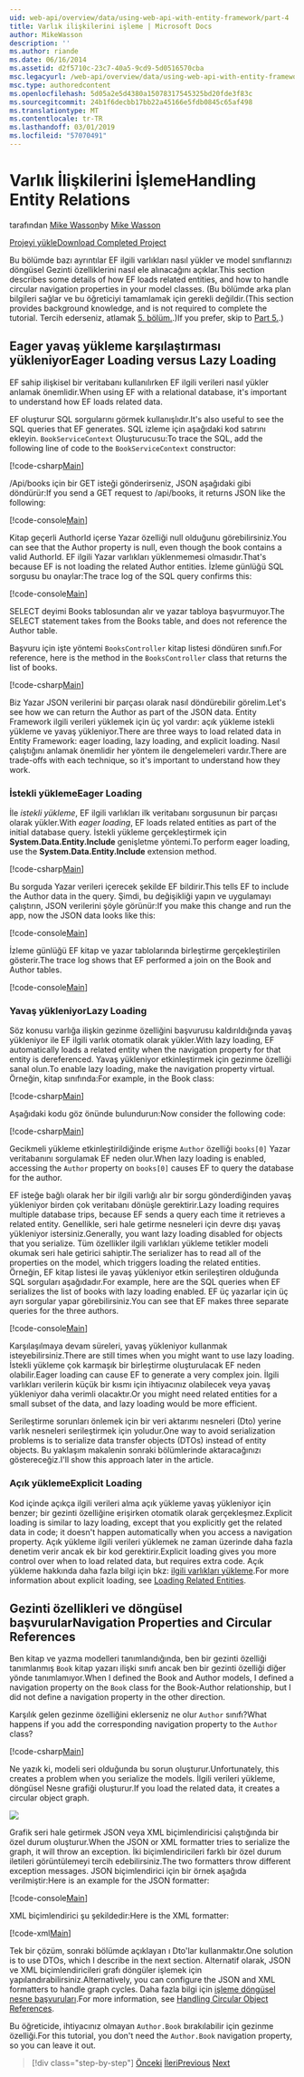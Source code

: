```yaml
---
uid: web-api/overview/data/using-web-api-with-entity-framework/part-4
title: Varlık ilişkilerini işleme | Microsoft Docs
author: MikeWasson
description: ''
ms.author: riande
ms.date: 06/16/2014
ms.assetid: d2f5710c-23c7-40a5-9cd9-5d0516570cba
msc.legacyurl: /web-api/overview/data/using-web-api-with-entity-framework/part-4
msc.type: authoredcontent
ms.openlocfilehash: 5d05a2e5d4380a15078317545325bd20fde3f83c
ms.sourcegitcommit: 24b1f6decbb17bb22a45166e5fdb0845c65af498
ms.translationtype: MT
ms.contentlocale: tr-TR
ms.lasthandoff: 03/01/2019
ms.locfileid: "57070491"
---
```

<a name="handling-entity-relations"></a><span data-ttu-id="f8b59-102">Varlık İlişkilerini İşleme</span><span class="sxs-lookup"><span data-stu-id="f8b59-102">Handling Entity Relations</span></span>
====================
<span data-ttu-id="f8b59-103">tarafından [Mike Wasson](https://github.com/MikeWasson)</span><span class="sxs-lookup"><span data-stu-id="f8b59-103">by [Mike Wasson](https://github.com/MikeWasson)</span></span>

[<span data-ttu-id="f8b59-104">Projeyi yükle</span><span class="sxs-lookup"><span data-stu-id="f8b59-104">Download Completed Project</span></span>](https://github.com/MikeWasson/BookService)

<span data-ttu-id="f8b59-105">Bu bölümde bazı ayrıntılar EF ilgili varlıkları nasıl yükler ve model sınıflarınızı döngüsel Gezinti özelliklerini nasıl ele alınacağını açıklar.</span><span class="sxs-lookup"><span data-stu-id="f8b59-105">This section describes some details of how EF loads related entities, and how to handle circular navigation properties in your model classes.</span></span> <span data-ttu-id="f8b59-106">(Bu bölümde arka plan bilgileri sağlar ve bu öğreticiyi tamamlamak için gerekli değildir.</span><span class="sxs-lookup"><span data-stu-id="f8b59-106">(This section provides background knowledge, and is not required to complete the tutorial.</span></span> <span data-ttu-id="f8b59-107">Tercih ederseniz, atlamak [5. bölüm.](part-5.md).)</span><span class="sxs-lookup"><span data-stu-id="f8b59-107">If you prefer, skip to [Part 5.](part-5.md).)</span></span>

## <a name="eager-loading-versus-lazy-loading"></a><span data-ttu-id="f8b59-108">Eager yavaş yükleme karşılaştırması yükleniyor</span><span class="sxs-lookup"><span data-stu-id="f8b59-108">Eager Loading versus Lazy Loading</span></span>

<span data-ttu-id="f8b59-109">EF sahip ilişkisel bir veritabanı kullanılırken EF ilgili verileri nasıl yükler anlamak önemlidir.</span><span class="sxs-lookup"><span data-stu-id="f8b59-109">When using EF with a relational database, it's important to understand how EF loads related data.</span></span>

<span data-ttu-id="f8b59-110">EF oluşturur SQL sorgularını görmek kullanışlıdır.</span><span class="sxs-lookup"><span data-stu-id="f8b59-110">It's also useful to see the SQL queries that EF generates.</span></span> <span data-ttu-id="f8b59-111">SQL izleme için aşağıdaki kod satırını ekleyin. `BookServiceContext` Oluşturucusu:</span><span class="sxs-lookup"><span data-stu-id="f8b59-111">To trace the SQL, add the following line of code to the `BookServiceContext` constructor:</span></span>

[!code-csharp[Main](part-4/samples/sample1.cs)]

<span data-ttu-id="f8b59-112">/Api/books için bir GET isteği gönderirseniz, JSON aşağıdaki gibi döndürür:</span><span class="sxs-lookup"><span data-stu-id="f8b59-112">If you send a GET request to /api/books, it returns JSON like the following:</span></span>

[!code-console[Main](part-4/samples/sample2.cmd)]

<span data-ttu-id="f8b59-113">Kitap geçerli AuthorId içerse Yazar özelliği null olduğunu görebilirsiniz.</span><span class="sxs-lookup"><span data-stu-id="f8b59-113">You can see that the Author property is null, even though the book contains a valid AuthorId.</span></span> <span data-ttu-id="f8b59-114">EF ilgili Yazar varlıkları yüklenmemesi olmasıdır.</span><span class="sxs-lookup"><span data-stu-id="f8b59-114">That's because EF is not loading the related Author entities.</span></span> <span data-ttu-id="f8b59-115">İzleme günlüğü SQL sorgusu bu onaylar:</span><span class="sxs-lookup"><span data-stu-id="f8b59-115">The trace log of the SQL query confirms this:</span></span>

[!code-console[Main](part-4/samples/sample3.sql)]

<span data-ttu-id="f8b59-116">SELECT deyimi Books tablosundan alır ve yazar tabloya başvurmuyor.</span><span class="sxs-lookup"><span data-stu-id="f8b59-116">The SELECT statement takes from the Books table, and does not reference the Author table.</span></span>

<span data-ttu-id="f8b59-117">Başvuru için işte yöntemi `BooksController` kitap listesi döndüren sınıfı.</span><span class="sxs-lookup"><span data-stu-id="f8b59-117">For reference, here is the method in the `BooksController` class that returns the list of books.</span></span>

[!code-csharp[Main](part-4/samples/sample4.cs)]

<span data-ttu-id="f8b59-118">Biz Yazar JSON verilerini bir parçası olarak nasıl döndürebilir görelim.</span><span class="sxs-lookup"><span data-stu-id="f8b59-118">Let's see how we can return the Author as part of the JSON data.</span></span> <span data-ttu-id="f8b59-119">Entity Framework ilgili verileri yüklemek için üç yol vardır: açık yükleme istekli yükleme ve yavaş yükleniyor.</span><span class="sxs-lookup"><span data-stu-id="f8b59-119">There are three ways to load related data in Entity Framework: eager loading, lazy loading, and explicit loading.</span></span> <span data-ttu-id="f8b59-120">Nasıl çalıştığını anlamak önemlidir her yöntem ile dengelemeleri vardır.</span><span class="sxs-lookup"><span data-stu-id="f8b59-120">There are trade-offs with each technique, so it's important to understand how they work.</span></span>

### <a name="eager-loading"></a><span data-ttu-id="f8b59-121">İstekli yükleme</span><span class="sxs-lookup"><span data-stu-id="f8b59-121">Eager Loading</span></span>

<span data-ttu-id="f8b59-122">İle *istekli yükleme*, EF ilgili varlıkları ilk veritabanı sorgusunun bir parçası olarak yükler.</span><span class="sxs-lookup"><span data-stu-id="f8b59-122">With *eager loading*, EF loads related entities as part of the initial database query.</span></span> <span data-ttu-id="f8b59-123">İstekli yükleme gerçekleştirmek için **System.Data.Entity.Include** genişletme yöntemi.</span><span class="sxs-lookup"><span data-stu-id="f8b59-123">To perform eager loading, use the **System.Data.Entity.Include** extension method.</span></span>

[!code-csharp[Main](part-4/samples/sample5.cs)]

<span data-ttu-id="f8b59-124">Bu sorguda Yazar verileri içerecek şekilde EF bildirir.</span><span class="sxs-lookup"><span data-stu-id="f8b59-124">This tells EF to include the Author data in the query.</span></span> <span data-ttu-id="f8b59-125">Şimdi, bu değişikliği yapın ve uygulamayı çalıştırın, JSON verilerini şöyle görünür:</span><span class="sxs-lookup"><span data-stu-id="f8b59-125">If you make this change and run the app, now the JSON data looks like this:</span></span>

[!code-console[Main](part-4/samples/sample6.cmd)]

<span data-ttu-id="f8b59-126">İzleme günlüğü EF kitap ve yazar tablolarında birleştirme gerçekleştirilen gösterir.</span><span class="sxs-lookup"><span data-stu-id="f8b59-126">The trace log shows that EF performed a join on the Book and Author tables.</span></span>

[!code-console[Main](part-4/samples/sample7.cmd)]

### <a name="lazy-loading"></a><span data-ttu-id="f8b59-127">Yavaş yükleniyor</span><span class="sxs-lookup"><span data-stu-id="f8b59-127">Lazy Loading</span></span>

<span data-ttu-id="f8b59-128">Söz konusu varlığa ilişkin gezinme özelliğini başvurusu kaldırıldığında yavaş yükleniyor ile EF ilgili varlık otomatik olarak yükler.</span><span class="sxs-lookup"><span data-stu-id="f8b59-128">With lazy loading, EF automatically loads a related entity when the navigation property for that entity is dereferenced.</span></span> <span data-ttu-id="f8b59-129">Yavaş yükleniyor etkinleştirmek için gezinme özelliği sanal olun.</span><span class="sxs-lookup"><span data-stu-id="f8b59-129">To enable lazy loading, make the navigation property virtual.</span></span> <span data-ttu-id="f8b59-130">Örneğin, kitap sınıfında:</span><span class="sxs-lookup"><span data-stu-id="f8b59-130">For example, in the Book class:</span></span>

[!code-csharp[Main](part-4/samples/sample8.cs?highlight=6)]

<span data-ttu-id="f8b59-131">Aşağıdaki kodu göz önünde bulundurun:</span><span class="sxs-lookup"><span data-stu-id="f8b59-131">Now consider the following code:</span></span>

[!code-csharp[Main](part-4/samples/sample9.cs)]

<span data-ttu-id="f8b59-132">Gecikmeli yükleme etkinleştirildiğinde erişme `Author` özelliği `books[0]` Yazar veritabanını sorgulamak EF neden olur.</span><span class="sxs-lookup"><span data-stu-id="f8b59-132">When lazy loading is enabled, accessing the `Author` property on `books[0]` causes EF to query the database for the author.</span></span>

<span data-ttu-id="f8b59-133">EF isteğe bağlı olarak her bir ilgili varlığı alır bir sorgu gönderdiğinden yavaş yükleniyor birden çok veritabanı dönüşle gerektirir.</span><span class="sxs-lookup"><span data-stu-id="f8b59-133">Lazy loading requires multiple database trips, because EF sends a query each time it retrieves a related entity.</span></span> <span data-ttu-id="f8b59-134">Genellikle, seri hale getirme nesneleri için devre dışı yavaş yükleniyor istersiniz.</span><span class="sxs-lookup"><span data-stu-id="f8b59-134">Generally, you want lazy loading disabled for objects that you serialize.</span></span> <span data-ttu-id="f8b59-135">Tüm özellikler ilgili varlıkları yükleme tetikler modeli okumak seri hale getirici sahiptir.</span><span class="sxs-lookup"><span data-stu-id="f8b59-135">The serializer has to read all of the properties on the model, which triggers loading the related entities.</span></span> <span data-ttu-id="f8b59-136">Örneğin, EF kitap listesi ile yavaş yükleniyor etkin serileştiren olduğunda SQL sorguları aşağıdadır.</span><span class="sxs-lookup"><span data-stu-id="f8b59-136">For example, here are the SQL queries when EF serializes the list of books with lazy loading enabled.</span></span> <span data-ttu-id="f8b59-137">EF üç yazarlar için üç ayrı sorgular yapar görebilirsiniz.</span><span class="sxs-lookup"><span data-stu-id="f8b59-137">You can see that EF makes three separate queries for the three authors.</span></span>

[!code-console[Main](part-4/samples/sample10.sql)]

<span data-ttu-id="f8b59-138">Karşılaşılmaya devam süreleri, yavaş yükleniyor kullanmak isteyebilirsiniz.</span><span class="sxs-lookup"><span data-stu-id="f8b59-138">There are still times when you might want to use lazy loading.</span></span> <span data-ttu-id="f8b59-139">İstekli yükleme çok karmaşık bir birleştirme oluşturulacak EF neden olabilir.</span><span class="sxs-lookup"><span data-stu-id="f8b59-139">Eager loading can cause EF to generate a very complex join.</span></span> <span data-ttu-id="f8b59-140">İlgili varlıkları verilerin küçük bir kısmı için ihtiyacınız olabilecek veya yavaş yükleniyor daha verimli olacaktır.</span><span class="sxs-lookup"><span data-stu-id="f8b59-140">Or you might need related entities for a small subset of the data, and lazy loading would be more efficient.</span></span>

<span data-ttu-id="f8b59-141">Serileştirme sorunları önlemek için bir veri aktarımı nesneleri (Dto) yerine varlık nesneleri serileştirmek için yoludur.</span><span class="sxs-lookup"><span data-stu-id="f8b59-141">One way to avoid serialization problems is to serialize data transfer objects (DTOs) instead of entity objects.</span></span> <span data-ttu-id="f8b59-142">Bu yaklaşım makalenin sonraki bölümlerinde aktaracağınızı göstereceğiz.</span><span class="sxs-lookup"><span data-stu-id="f8b59-142">I'll show this approach later in the article.</span></span>

### <a name="explicit-loading"></a><span data-ttu-id="f8b59-143">Açık yükleme</span><span class="sxs-lookup"><span data-stu-id="f8b59-143">Explicit Loading</span></span>

<span data-ttu-id="f8b59-144">Kod içinde açıkça ilgili verileri alma açık yükleme yavaş yükleniyor için benzer; bir gezinti özelliğine erişirken otomatik olarak gerçekleşmez.</span><span class="sxs-lookup"><span data-stu-id="f8b59-144">Explicit loading is similar to lazy loading, except that you explicitly get the related data in code; it doesn't happen automatically when you access a navigation property.</span></span> <span data-ttu-id="f8b59-145">Açık yükleme ilgili verileri yüklemek ne zaman üzerinde daha fazla denetim verir ancak ek bir kod gerektirir.</span><span class="sxs-lookup"><span data-stu-id="f8b59-145">Explicit loading gives you more control over when to load related data, but requires extra code.</span></span> <span data-ttu-id="f8b59-146">Açık yükleme hakkında daha fazla bilgi için bkz: [ilgili varlıkları yükleme](https://msdn.microsoft.com/data/jj574232#explicit).</span><span class="sxs-lookup"><span data-stu-id="f8b59-146">For more information about explicit loading, see [Loading Related Entities](https://msdn.microsoft.com/data/jj574232#explicit).</span></span>

## <a name="navigation-properties-and-circular-references"></a><span data-ttu-id="f8b59-147">Gezinti özellikleri ve döngüsel başvurular</span><span class="sxs-lookup"><span data-stu-id="f8b59-147">Navigation Properties and Circular References</span></span>

<span data-ttu-id="f8b59-148">Ben kitap ve yazma modelleri tanımlandığında, ben bir gezinti özelliği tanımlanmış `Book` kitap yazarı ilişki sınıfı ancak ben bir gezinti özelliği diğer yönde tanımlamıyor.</span><span class="sxs-lookup"><span data-stu-id="f8b59-148">When I defined the Book and Author models, I defined a navigation property on the `Book` class for the Book-Author relationship, but I did not define a navigation property in the other direction.</span></span>

<span data-ttu-id="f8b59-149">Karşılık gelen gezinme özelliğini eklerseniz ne olur `Author` sınıfı?</span><span class="sxs-lookup"><span data-stu-id="f8b59-149">What happens if you add the corresponding navigation property to the `Author` class?</span></span>

[!code-csharp[Main](part-4/samples/sample11.cs?highlight=7)]

<span data-ttu-id="f8b59-150">Ne yazık ki, modeli seri olduğunda bu sorun oluşturur.</span><span class="sxs-lookup"><span data-stu-id="f8b59-150">Unfortunately, this creates a problem when you serialize the models.</span></span> <span data-ttu-id="f8b59-151">İlgili verileri yükleme, döngüsel Nesne grafiği oluşturur.</span><span class="sxs-lookup"><span data-stu-id="f8b59-151">If you load the related data, it creates a circular object graph.</span></span>

![](part-4/_static/image1.png)

<span data-ttu-id="f8b59-152">Grafik seri hale getirmek JSON veya XML biçimlendiricisi çalıştığında bir özel durum oluşturur.</span><span class="sxs-lookup"><span data-stu-id="f8b59-152">When the JSON or XML formatter tries to serialize the graph, it will throw an exception.</span></span> <span data-ttu-id="f8b59-153">İki biçimlendiricileri farklı bir özel durum iletileri görüntülemeyi tercih edebilirsiniz.</span><span class="sxs-lookup"><span data-stu-id="f8b59-153">The two formatters throw different exception messages.</span></span> <span data-ttu-id="f8b59-154">JSON biçimlendirici için bir örnek aşağıda verilmiştir:</span><span class="sxs-lookup"><span data-stu-id="f8b59-154">Here is an example for the JSON formatter:</span></span>

[!code-console[Main](part-4/samples/sample12.cmd)]

<span data-ttu-id="f8b59-155">XML biçimlendirici şu şekildedir:</span><span class="sxs-lookup"><span data-stu-id="f8b59-155">Here is the XML formatter:</span></span>

[!code-xml[Main](part-4/samples/sample13.xml)]

<span data-ttu-id="f8b59-156">Tek bir çözüm, sonraki bölümde açıklayan ı Dto'lar kullanmaktır.</span><span class="sxs-lookup"><span data-stu-id="f8b59-156">One solution is to use DTOs, which I describe in the next section.</span></span> <span data-ttu-id="f8b59-157">Alternatif olarak, JSON ve XML biçimlendiricileri grafı döngüler işlemek için yapılandırabilirsiniz.</span><span class="sxs-lookup"><span data-stu-id="f8b59-157">Alternatively, you can configure the JSON and XML formatters to handle graph cycles.</span></span> <span data-ttu-id="f8b59-158">Daha fazla bilgi için [işleme döngüsel nesne başvuruları](../../formats-and-model-binding/json-and-xml-serialization.md#handling_circular_object_references).</span><span class="sxs-lookup"><span data-stu-id="f8b59-158">For more information, see [Handling Circular Object References](../../formats-and-model-binding/json-and-xml-serialization.md#handling_circular_object_references).</span></span>

<span data-ttu-id="f8b59-159">Bu öğreticide, ihtiyacınız olmayan `Author.Book` bırakılabilir için gezinme özelliği.</span><span class="sxs-lookup"><span data-stu-id="f8b59-159">For this tutorial, you don't need the `Author.Book` navigation property, so you can leave it out.</span></span>

> [!div class="step-by-step"]
> <span data-ttu-id="f8b59-160">[Önceki](part-3.md)
> [İleri](part-5.md)</span><span class="sxs-lookup"><span data-stu-id="f8b59-160">[Previous](part-3.md)
[Next](part-5.md)</span></span>

